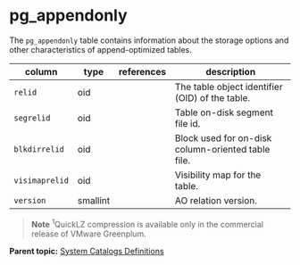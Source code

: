 # pg_appendonly 

The `pg_appendonly` table contains information about the storage options and other characteristics of append-optimized tables.

|column|type|references|description|
|------|----|----------|-----------|
|`relid`|oid| |The table object identifier \(OID\) of the table.|
|`segrelid`|oid| |Table on-disk segment file id.|
|`blkdirrelid`|oid| |Block used for on-disk column-oriented table file.|
|`visimaprelid`|oid| |Visibility map for the table.|
|`version`|smallint| |AO relation version.|

> **Note** <sup>1</sup>QuickLZ compression is available only in the commercial release of VMware Greenplum.

**Parent topic:** [System Catalogs Definitions](../system_catalogs/catalog_ref-html.html)

